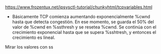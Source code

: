 https://www.frozentux.net/ipsysctl-tutorial/chunkyhtml/tcpvariables.html


- Básicamente TCP comienza aumentando exponencialmente %cwnd hasta que detecta congestión. En ese momento, se guarda el 50% del valor de %cwnd en %ssthresh y se resetea %cwnd. Se continúa con el crecimiento exponencial hasta que se supera %sshtresh, y entonces el crecimiento es lineal.  

Mirar los valores con ss
